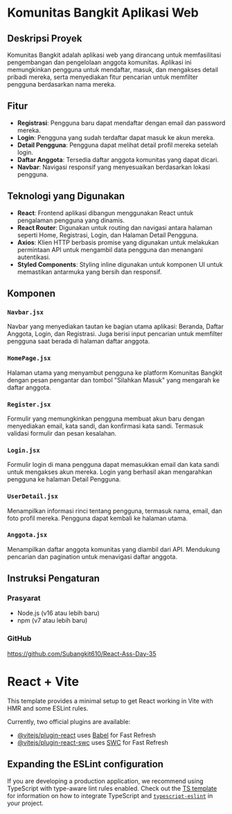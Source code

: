 # Komunitas Bangkit Aplikasi Web

## Deskripsi Proyek
Komunitas Bangkit adalah aplikasi web yang dirancang untuk memfasilitasi pengembangan dan pengelolaan anggota komunitas. Aplikasi ini memungkinkan pengguna untuk mendaftar, masuk, dan mengakses detail pribadi mereka, serta menyediakan fitur pencarian untuk memfilter pengguna berdasarkan nama mereka.

## Fitur

- **Registrasi**: Pengguna baru dapat mendaftar dengan email dan password mereka.
- **Login**: Pengguna yang sudah terdaftar dapat masuk ke akun mereka.
- **Detail Pengguna**: Pengguna dapat melihat detail profil mereka setelah login.
- **Daftar Anggota**: Tersedia daftar anggota komunitas yang dapat dicari.
- **Navbar**: Navigasi responsif yang menyesuaikan berdasarkan lokasi pengguna.

## Teknologi yang Digunakan
- **React**: Frontend aplikasi dibangun menggunakan React untuk pengalaman pengguna yang dinamis.
- **React Router**: Digunakan untuk routing dan navigasi antara halaman seperti Home, Registrasi, Login, dan Halaman Detail Pengguna.
- **Axios**: Klien HTTP berbasis promise yang digunakan untuk melakukan permintaan API untuk mengambil data pengguna dan menangani autentikasi.
- **Styled Components**: Styling inline digunakan untuk komponen UI untuk memastikan antarmuka yang bersih dan responsif.

## Komponen

### `Navbar.jsx`
Navbar yang menyediakan tautan ke bagian utama aplikasi: Beranda, Daftar Anggota, Login, dan Registrasi. Juga berisi input pencarian untuk memfilter pengguna saat berada di halaman daftar anggota.

### `HomePage.jsx`
Halaman utama yang menyambut pengguna ke platform Komunitas Bangkit dengan pesan pengantar dan tombol "Silahkan Masuk" yang mengarah ke daftar anggota.

### `Register.jsx`
Formulir yang memungkinkan pengguna membuat akun baru dengan menyediakan email, kata sandi, dan konfirmasi kata sandi. Termasuk validasi formulir dan pesan kesalahan.

### `Login.jsx`
Formulir login di mana pengguna dapat memasukkan email dan kata sandi untuk mengakses akun mereka. Login yang berhasil akan mengarahkan pengguna ke halaman Detail Pengguna.

### `UserDetail.jsx`
Menampilkan informasi rinci tentang pengguna, termasuk nama, email, dan foto profil mereka. Pengguna dapat kembali ke halaman utama.

### `Anggota.jsx`
Menampilkan daftar anggota komunitas yang diambil dari API. Mendukung pencarian dan pagination untuk menavigasi daftar anggota.

## Instruksi Pengaturan

### Prasyarat
- Node.js (v16 atau lebih baru)
- npm (v7 atau lebih baru)

### GitHub
https://github.com/Subangkit610/React-Ass-Day-35

# React + Vite

This template provides a minimal setup to get React working in Vite with HMR and some ESLint rules.

Currently, two official plugins are available:

- [@vitejs/plugin-react](https://github.com/vitejs/vite-plugin-react/blob/main/packages/plugin-react) uses [Babel](https://babeljs.io/) for Fast Refresh
- [@vitejs/plugin-react-swc](https://github.com/vitejs/vite-plugin-react/blob/main/packages/plugin-react-swc) uses [SWC](https://swc.rs/) for Fast Refresh

## Expanding the ESLint configuration

If you are developing a production application, we recommend using TypeScript with type-aware lint rules enabled. Check out the [TS template](https://github.com/vitejs/vite/tree/main/packages/create-vite/template-react-ts) for information on how to integrate TypeScript and [`typescript-eslint`](https://typescript-eslint.io) in your project.
